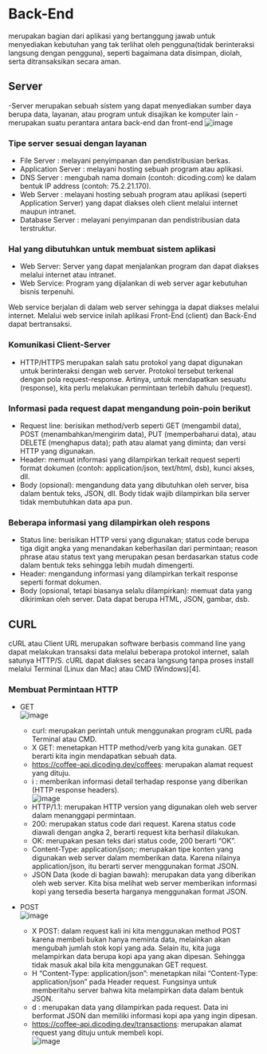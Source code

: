 # Back-End 
merupakan bagian dari aplikasi yang bertanggung jawab untuk menyediakan kebutuhan yang tak terlihat oleh pengguna(tidak berinteraksi langsung dengan pengguna), seperti bagaimana data disimpan, diolah, serta ditransaksikan secara aman.

## Server 
-Server merupakan sebuah sistem yang dapat menyediakan sumber daya berupa data, layanan, atau program untuk disajikan ke komputer lain 
-merupakan suatu perantara antara back-end dan front-end
![image](https://user-images.githubusercontent.com/85721388/225283636-b340cdc7-e071-4e87-9f80-963ce5501aed.png)

### Tipe server sesuai dengan layanan
- File Server :   melayani penyimpanan dan pendistribusian berkas.
- Application Server : melayani hosting sebuah program atau aplikasi.
- DNS Server : mengubah nama domain (contoh: dicoding.com) ke dalam bentuk IP address (contoh: 75.2.21.170).
- Web Server : melayani hosting sebuah program atau aplikasi (seperti Application Server) yang dapat diakses oleh client melalui internet maupun intranet.
- Database Server : melayani penyimpanan dan pendistribusian data terstruktur.

### Hal yang dibutuhkan untuk membuat sistem aplikasi
- Web Server: Server yang dapat menjalankan program dan dapat diakses melalui internet atau intranet. 
- Web Service: Program yang dijalankan di web server agar kebutuhan bisnis terpenuhi.

Web service berjalan di dalam web server sehingga ia dapat diakses melalui internet. Melalui web service inilah aplikasi Front-End (client) dan Back-End dapat bertransaksi.

### Komunikasi Client-Server
- HTTP/HTTPS merupakan salah satu protokol yang dapat digunakan untuk berinteraksi dengan web server. Protokol tersebut terkenal dengan pola request-response. Artinya, untuk mendapatkan sesuatu (response), kita perlu melakukan permintaan terlebih dahulu (request).

### Informasi pada request dapat mengandung poin-poin berikut
- Request line: berisikan method/verb seperti GET (mengambil data), POST (menambahkan/mengirim data), PUT (memperbaharui data), atau DELETE (menghapus data); path atau alamat yang diminta; dan versi HTTP yang digunakan.
- Header: memuat informasi yang dilampirkan terkait request seperti format dokumen (contoh: application/json, text/html, dsb), kunci akses, dll.
- Body (opsional): mengandung data yang dibutuhkan oleh server, bisa dalam bentuk teks, JSON, dll. Body tidak wajib dilampirkan bila server tidak membutuhkan data apa pun.

### Beberapa informasi yang dilampirkan oleh respons
- Status line: berisikan HTTP versi yang digunakan; status code berupa tiga digit angka yang menandakan keberhasilan dari permintaan; reason phrase atau status text yang merupakan pesan berdasarkan status code dalam bentuk teks sehingga lebih mudah dimengerti.
- Header: mengandung informasi yang dilampirkan terkait response seperti format dokumen.
- Body (opsional, tetapi biasanya selalu dilampirkan): memuat data yang dikirimkan oleh server. Data dapat berupa HTML, JSON, gambar, dsb.

## CURL
cURL atau Client URL merupakan software berbasis command line yang dapat melakukan transaksi data melalui beberapa protokol internet, salah satunya HTTP/S. cURL dapat diakses secara langsung tanpa proses install melalui Terminal (Linux dan Mac) atau CMD (Windows)[4].

### Membuat Permintaan HTTP
- GET
  <br>![image](https://user-images.githubusercontent.com/85721388/225288836-68ccb48f-901a-4656-8a55-3e00ef132871.png) <br>
  - curl: merupakan perintah untuk menggunakan program cURL pada Terminal atau CMD.
  - X GET: menetapkan HTTP method/verb yang kita gunakan. GET berarti kita ingin mendapatkan sebuah data.
  - https://coffee-api.dicoding.dev/coffees: merupakan alamat request yang dituju.
  - i : memberikan informasi detail terhadap response yang diberikan (HTTP response headers).
  <br>![image](https://user-images.githubusercontent.com/85721388/225289063-2a23deb9-2096-4775-9068-01ae8e29f5e7.png) <br>
  - HTTP/1.1: merupakan HTTP version yang digunakan oleh web server dalam menanggapi permintaan.
  - 200: merupakan status code dari request. Karena status code diawali dengan angka 2, berarti request kita berhasil dilakukan.
  - OK: merupakan pesan teks dari status code, 200 berarti “OK”.
  - Content-Type: application/json;: merupakan tipe konten yang digunakan web server dalam memberikan data. Karena nilainya application/json, itu berarti server menggunakan format JSON.
  - JSON Data (kode di bagian bawah): merupakan data yang diberikan oleh web server. Kita bisa melihat web server memberikan informasi kopi yang tersedia beserta harganya menggunakan format JSON.

- POST
  <br>![image](https://user-images.githubusercontent.com/85721388/225289699-6b909d15-d635-430a-93aa-e3510f950878.png) <br>
  - X POST: dalam request kali ini kita menggunakan method POST karena membeli bukan hanya meminta data, melainkan akan mengubah jumlah stok kopi yang ada. Selain itu, kita juga melampirkan data berupa kopi apa yang akan dipesan. Sehingga tidak masuk akal bila kita menggunakan GET request.
  - H “Content-Type: application/json”: menetapkan nilai “Content-Type: application/json” pada Header request. Fungsinya untuk memberitahu server bahwa kita melampirkan data dalam bentuk JSON.
  - d <JSON Content>: merupakan data yang dilampirkan pada request. Data ini berformat JSON dan memiliki informasi kopi apa yang ingin dipesan.
  - https://coffee-api.dicoding.dev/transactions: merupakan alamat request yang dituju untuk membeli kopi.
  <br>![image](https://user-images.githubusercontent.com/85721388/225290135-1751d024-60b8-4ba7-bdcd-f861ee2e35cb.png)


